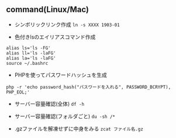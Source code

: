 ## command(Linux/Mac)

* シンボリックリンク作成 `ln -s XXXX 1903-01`

- 色付きlsのエイリアスコマンド作成
```console
alias ls='ls -FG'
alias ll='ls -laFG'
alias la='ls -laFG'
source ~/.bashrc
```

- PHPを使ってパスワードハッシュを生成
```console
php -r 'echo password_hash("パスワードを入れる", PASSWORD_BCRYPT), PHP_EOL;'
```

- サーバー容量確認(全体)
`df -h`

- サーバー容量確認(フォルダごと)
`du -sh /*`

- .gzファイルを解凍せずに中身をみる
`zcat ファイル名.gz`
